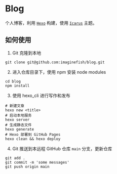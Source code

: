 # Blog
个人博客，利用 [`Hexo`](https://hexo.io) 构建，使用 [`Icarus`](https://ppoffice.github.io/hexo-theme-icarus/) 主题。
## 如何使用
1. Git 克隆到本地
```shell
git clone git@github.com:imaginefish/blog.git
```
2. 进入仓库目录下，使用 npm 安装 node modules
```shell
cd blog
npm install
```
3. 使用 hexo_cli 进行写作和发布
```shell
# 新建文章
hexo new <title>
# 启动本地服务
hexo server
# 生成静态文件
hexo generate
# Hexo 部署到 GitHub Pages
hexo clean && hexo deploy
```
4. Git 推送到本远程 GitHub 仓库 `main` 分支，更新仓库
```shell
git add .
git commit -m 'some messages'
git push origin main
```